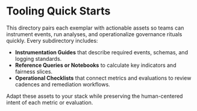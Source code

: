 # Tooling Quick Starts

This directory pairs each exemplar with actionable assets so teams can instrument events, run analyses, and operationalize governance rituals quickly. Every subdirectory includes:

- **Instrumentation Guides** that describe required events, schemas, and logging standards.
- **Reference Queries or Notebooks** to calculate key indicators and fairness slices.
- **Operational Checklists** that connect metrics and evaluations to review cadences and remediation workflows.

Adapt these assets to your stack while preserving the human-centered intent of each metric or evaluation.
